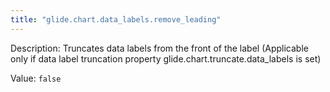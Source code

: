 ```yaml
---
title: "glide.chart.data_labels.remove_leading"
---
```


Description: Truncates data labels from the front of the label (Applicable only if data label truncation property glide.chart.truncate.data_labels is set)

Value: `false`